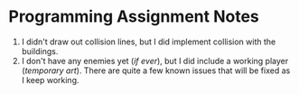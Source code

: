 # Programming Assignment Notes

1. I didn't draw out collision lines, but I did implement collision with the buildings.
2. I don't have any enemies yet (_if ever_), but I did include a working player (_temporary art_). There are quite a few known issues that will be fixed as I keep working.